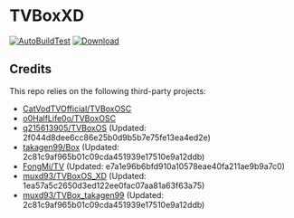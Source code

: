 # TVBoxXD

[![AutoBuildTest](https://github.com/muxd93/TVBoxOS_XD/actions/workflows/auto_build.yml/badge.svg)](https://github.com/muxd93/TVBoxOS_XD/actions/workflows/auto_build.yml)
[![Download](https://img.shields.io/github/v/release/muxd93/TVBoxOS_XD?color=green&logoColor=green&label=Download&logo=DocuSign)](https://github.com/muxd93/TVBoxOS_XD/releases)

## Credits
This repo relies on the following third-party projects:
- [CatVodTVOfficial/TVBoxOSC](https://github.com/CatVodTVOfficial/TVBoxOSC)
- [o0HalfLife0o/TVBoxOSC](https://github.com/o0HalfLife0o/TVBoxOSC/releases)
- [q215613905/TVBoxOS](https://github.com/q215613905/TVBoxOS) (Updated: 2f044d8dee6cc86e25b0d9b5b7e75fe13ea4ed2e)
- [takagen99/Box](https://github.com/takagen99/Box) (Updated: 2c81c9af965b01c09cda451939e17510e9a12ddb)
- [FongMi/TV](https://github.com/FongMi/TV) (Updated: e7a1e96b6bfd910a10578eae40fa211ae9b9a7c0)
- [muxd93/TVBoxOS_XD](https://github.com/muxd93/TVBoxOS_XD) (Updated: 1ea57a5c2650d3ed122ee0fac07aa81a63f63a75)
- [muxd93/TVBox_takagen99](https://github.com/muxd93/TVBox_takagen99) (Updated: 2c81c9af965b01c09cda451939e17510e9a12ddb)
